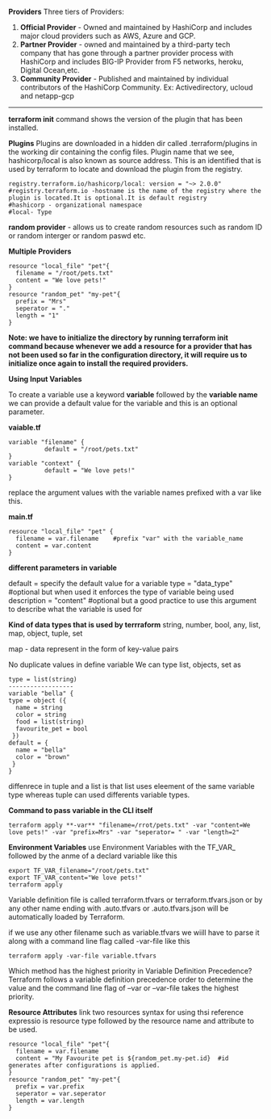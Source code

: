 **Providers**
Three tiers of Providers:
1. **Official Provider** - Owned and maintained by HashiCorp and includes major cloud providers such as AWS, Azure and GCP.
2. **Partner Provider** - owned and maintained by a third-party tech company that has gone through a partner provider process with HashiCorp and includes BIG-IP Provider from F5 networks, heroku, Digital Ocean,etc.
3. **Community Provider** - Published and maintained by individual contributors of the HashiCorp Community. Ex: Activedirectory, ucloud and netapp-gcp
---------------------------------------------------------------

**terraform init** command shows the version of the plugin that has been installed.

**Plugins**
Plugins are downloaded in a hidden dir called .terraform/plugins in the working dir containing the  config files.
Plugin name that we see, hashicorp/local is also known as source address.
This is an identified that is used by terraform to locate and download the plugin from the registry.
```
registry.terraform.io/hashicorp/local: version = "~> 2.0.0"
#registry.terraform.io -hostname is the name of the registry where the plugin is located.It is optional.It is default registry
#hashicorp - organizational namespace
#local- Type
```
**random provider** - allows us to create random resources such as random ID or random interger or random paswd etc.

**Multiple Providers**
```
resource "local_file" "pet"{
  filename = "/root/pets.txt"
  content = "We love pets!"
}
resource "random_pet" "my-pet"{
  prefix = "Mrs"
  seperator = "."
  length = "1"
}
```

**Note: we have to initialize the directory by running terraform init command because whenever we add a resource for a provider that has not been used so far in the configuration directory, it will require us to initialize once again to install the required providers.**


**Using Input Variables**

To create a variable use a keyword **variable** followed by the **variable name**
we can provide a default value for the variable and this is an optional parameter.

**vaiable.tf**
```
variable "filename" {
          default = "/root/pets.txt"
}
variable "context" {
          default = "We love pets!"
}
```
replace the argument values with the variable names prefixed with a var like this.

**main.tf**
```
resource "local_file" "pet" {
  filename = var.filename    #prefix "var" with the variable_name
  content = var.content
}
```

**different parameters in variable**

default = specify the default value for a variable
type = "data_type"  #optional but when used it enforces the type of variable being used
description = "content"  #optional but  a good practice to use this argument to describe what the variable is used for

**Kind of data types that is used by terrraform**
string, number, bool, any, list, map, object, tuple, set

map - data represent in the form of key-value pairs

No duplicate values in define variable
We can  type list, objects, set as

```
type = list(string)
------------------
variable "bella" {
type = object ({
  name = string
  color = string
  food = list(string)
  favourite_pet = bool
 })
default = {
  name = "bella"
  color = "brown"
 }
}
```

diffenrece in tuple and a list is that list uses eleement of the same variable type whereas tuple can used differents variable types.

**Command to pass variable in the CLI itself**
```
terraform apply **-var** "filename=/rrot/pets.txt" -var "content=We love pets!" -var "prefix=Mrs" -var "seperator= " -var "length=2"
```

**Environment Variables**
use Environment Variables with the TF_VAR_ followed by the anme of a declard variable like this
```
export TF_VAR_filename="/root/pets.txt"
export TF_VAR_content="We love pets!"
terraform apply
```

Variable definition file is called terraform.tfvars or terraform.tfvars.json or by any other name ending with .auto.tfvars or .auto.tfvars.json will be automatically loaded by Terraform.

if we use any other filename such as variable.tfvars we wiill have to parse it along with a command line flag called -var-file like this
```
terraform apply -var-file variable.tfvars
```
Which method has the highest priority in Variable Definition Precedence?
Terraform follows a variable definition precedence order to determine the value and
the command line flag of –var or –var-file takes the highest priority.

**Resource Attributes**
link two resources
syntax for using thsi reference expressio is resource type followed by the resource name and attribute to be used.

```
resource "local_file" "pet"{
  filename = var.filename
  content = "My Favourite pet is ${random_pet.my-pet.id}  #id generates after configurations is applied.
}
resource "random_pet" "my-pet"{
  prefix = var.prefix
  seperator = var.seperator
  length = var.length
}
```




